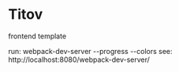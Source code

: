 # Titov
frontend template

run: webpack-dev-server --progress --colors
see: http://localhost:8080/webpack-dev-server/
